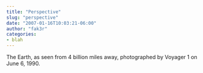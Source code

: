 ```yaml
---
title: "Perspective"
slug: "perspective"
date: "2007-01-16T10:03:21-06:00"
author: "fak3r"
categories:
- blah
---
```





The Earth, as seen from 4 billion miles away, photographed by Voyager 1 on June 6, 1990.
